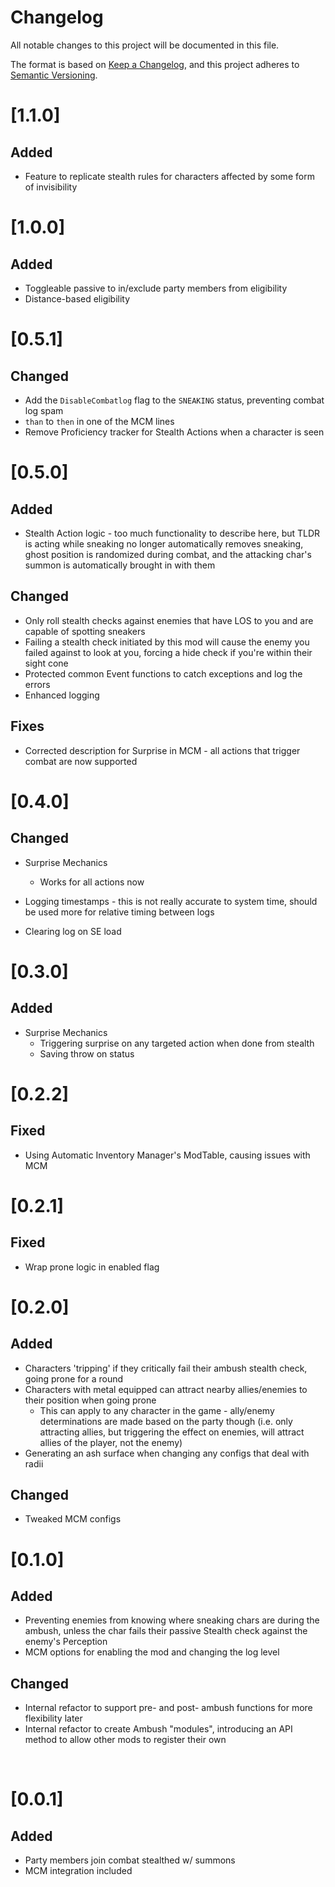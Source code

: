 # Changelog

All notable changes to this project will be documented in this file.

The format is based on [Keep a Changelog](https://keepachangelog.com/en/1.0.0/),
and this project adheres to [Semantic Versioning](https://semver.org/spec/v2.0.0.html).

# [1.1.0]
## Added
- Feature to replicate stealth rules for characters affected by some form of invisibility

# [1.0.0]
## Added
- Toggleable passive to in/exclude party members from eligibility
- Distance-based eligibility

# [0.5.1]

## Changed

- Add the `DisableCombatlog` flag to the `SNEAKING` status, preventing combat log spam
- `than` to `then` in one of the MCM lines
- Remove Proficiency tracker for Stealth Actions when a character is seen

# [0.5.0]

## Added

- Stealth Action logic - too much functionality to describe here, but TLDR is acting while sneaking no longer automatically removes sneaking, ghost position is randomized during combat, and the attacking char's summon is automatically brought in with them

## Changed

- Only roll stealth checks against enemies that have LOS to you and are capable of spotting sneakers
- Failing a stealth check initiated by this mod will cause the enemy you failed against to look at you, forcing a hide check if you're within their sight cone
- Protected common Event functions to catch exceptions and log the errors
- Enhanced logging

## Fixes

- Corrected description for Surprise in MCM - all actions that trigger combat are now supported

# [0.4.0]

## Changed

- Surprise Mechanics
  - Works for all actions now

- Logging timestamps - this is not really accurate to system time, should be used more for relative timing between logs
- Clearing log on SE load

# [0.3.0]

## Added

- Surprise Mechanics
  - Triggering surprise on any targeted action when done from stealth
  - Saving throw on status
  
# [0.2.2]

## Fixed

- Using Automatic Inventory Manager's ModTable, causing issues with MCM

# [0.2.1]

## Fixed

- Wrap prone logic in enabled flag

# [0.2.0]

## Added

- Characters 'tripping' if they critically fail their ambush stealth check, going prone for a round
- Characters with metal equipped can attract nearby allies/enemies to their position when going prone
  - This can apply to any character in the game - ally/enemy determinations are made based on the party though (i.e. only attracting allies, but triggering the effect on enemies, will attract allies of the player, not the enemy)
- Generating an ash surface when changing any configs that deal with radii

## Changed

- Tweaked MCM configs

# [0.1.0]

## Added

- Preventing enemies from knowing where sneaking chars are during the ambush, unless the char fails their passive Stealth check against the enemy's Perception
- MCM options for enabling the mod and changing the log level

## Changed

- Internal refactor to support pre- and post- ambush functions for more flexibility later
- Internal refactor to create Ambush "modules", introducing an API method to allow other mods to register their own

<br/>

# [0.0.1]

## Added

- Party members join combat stealthed w/ summons
- MCM integration included
